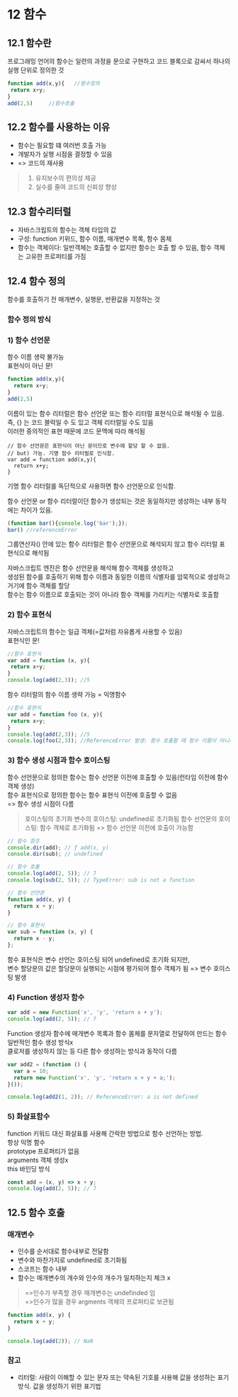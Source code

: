 12 함수
================
12.1 함수란
-----------
 프로그래밍 언어의 함수는 일련의 과정을 문으로 구현하고 코드 블록으로 감싸서 하나의 실행 단위로 정의한 것
 ```javaScript
 function add(x,y){   //함수정의
  return x+y;
 }
 add(2,5)     //함수호출
 ```
 
 12.2 함수를 사용하는 이유
 -----------
 - 함수는 필요할 떄 여러번 호출 가능
 - 개발자가 실행 시점을 결정할 수 있음
 - => 코드의 재사용
> 1)  유지보수의 편의성 제공
> 2)  실수를 줄여 코드의 신뢰성 향상


12.3 함수리터럴
----------
- 자바스크립트의 함수는 객체 타입의 값
- 구성: function 키위드, 함수 이름, 매개변수 목록, 함수 몸체
- 함수는 객체이다: 일반객체는 호출할 수 없지만 함수는 호출 할 수 있음, 함수 객체는 고유한 프로퍼티를 가짐


12.4 함수 정의
---------
함수를 호출하기 전 매개변수, 실행문, 반환값을 지정하는 것

### 함수 정의 방식
### 1) 함수 선언문  
함수 이름 생략 불가능   
표현식이 아닌 문!
```javaScript
function add(x,y){   
  return x+y;
}
add(2,5)
```  
이름이 있는 함수 리터럴은 함수 선언문 또는 함수 리터럴 표현식으로 해석될 수 있음.  
즉, {} 는 코드 블럭일 수 도 있고 객체 리터럴일 수도 있음  
이러한 중의적인 표현 때문에 코드 문맥에 따라 해석됨  
```JavaScirpt
// 함수 선언문은 표현식이 아닌 문이므로 변수에 할당 할 수 없음.
// but) 가능. 기명 함수 리터럴로 인식함.
var add = function add(x,y){   
  return x+y;
}
```   
기명 함수 리터럴를 독단적으로 사용하면 함수 선언문으로 인식함.  

함수 선언문 or 함수 리터럴이던 함수가 생성되는 것은 동일하지만 생성하는 내부 동작에는 차이가 있음.
```javaScript
(function bar(){console.log('bar');});
bar() //referenceError 
```
그룹연산자() 안에 있는 함수 리터럴은 함수 선언문으로 해석되지 않고 함수 리터럴 표현식으로 해석됨  

자바스크립트 엔진은 함수 선언문을 해석해 함수 객체를 생성하고  
생성된 함수를 호출하기 위해 함수 이름과 동일한 이름의 식별자를 암묵적으로 생성하고 거기에 함수 객체를 할당  
함수는 함수 이름으로 호출되는 것이 아니라 함수 객체를 가리키는 식별자로 호출함



### 2) 함수 표현식
자바스크립트의 함수는 일급 객체(=값처럼 자유롭게 사용할 수 있음)  
표현식인 문!
```javaScript
//함수 표현식
var add = function (x, y){
 return x+y;
}
console.log(add(2,3)); //5
```
함수 리터럴의 함수 이름 생략 가능 = 익명함수  
```javaScript
//함수 표현식
var add = function foo (x, y){
 return x+y;
}
console.log(add(2,3)); //5
console.log(foo(2,3)); //ReferenceError 발생: 함수 호출할 때 함수 이름이 아니라 함수 객체를 가리키는 식별자를 사용해야 함.
```

### 3)  함수 생성 시점과 함수 호이스팅
함수 선언문으로 정의한 함수는 함수 선언문 이전에 호출할 수 있음(런타임 이전에 함수 객체 생성)  
함수 표현식으로 정의한 함수는 함수 표현식 이전에 호출할 수 없음  
=> 함수 생성 시점이 다름  

> 호이스팅의 초기화
> 변수의 호이스팅: undefined로 초기화됨
> 함수 선언문의 호이스팅: 함수 객체로 초기화됨 => 함수 선언문 이전에 호출이 가능함 

```javaScript
// 함수 참조
console.dir(add); // ƒ add(x, y)
console.dir(sub); // undefined

// 함수 호출
console.log(add(2, 5)); // 7
console.log(sub(2, 5)); // TypeError: sub is not a function

// 함수 선언문
function add(x, y) {
  return x + y;
}

// 함수 표현식
var sub = function (x, y) {
  return x - y;
};
```
함수 표현식은 변수 선언는 호이스팅 되어 undefined로 초기화 되지만,  
변수 할당문의 값은 할당문이 실행되는 시점에 평가되어 함수 객체가 됨 => 변수 호이스팅 발생  

### 4) Function 생성자 함수
```javaScript
var add = new Function('x', 'y', 'return x + y');
console.log(add(2, 5)); // 7
```
Function 생성자 함수에 매개변수 목록과 함수 몸체를 문자열로 전달하여 만드는 함수  
일반적인 함수 생성 방식x  
클로저를 생성하지 않는 등 다른 함수 생성하는 방식과 동작이 다름  
```javaScript
var add2 = (function () {
  var a = 10;
  return new Function('x', 'y', 'return x + y + a;');
}());

console.log(add2(1, 2)); // ReferenceError: a is not defined
```

### 5) 화살표함수
function 키워드 대신 화살표를 사용해 간락한 방법으로 함수 선언하는 방법.  
항상 익명 함수  
prototype 프로퍼티가 없음  
arguments 객체 생성x  
this 바인딩 방식
```javaScript
const add = (x, y) => x + y;
console.log(add(2, 5)); // 7
```


12.5 함수 호출
-------------
### 매개변수
- 인수를 순서대로 함수내부로 전달함
- 변수와 마찬가지로 undefined로 초기화됨
- 스코프는 함수 내부
- 함수는 매개변수의 개수와 인수의 개수가 일치하는지 체크 x 
 > =>인수가 부족할 경우 매개변수는 undefinded 임  
 > =>인수가 많을 경우 argments 객체의 프로퍼티로 보관됨
```javaScript
function add(x, y) {
  return x + y;
}

console.log(add(2)); // NaN
```


### 참고
- 리터럴: 사람이 이해할 수 있는 문자 또는 약속된 기호를 사용해 값을 생성하는 표기 방식. 값을 생성하기 위한 표기법
